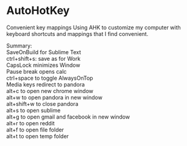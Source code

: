 # AutoHotKey
Convenient key mappings
Using AHK to customize my computer with keyboard shortcuts and mappings that I find convenient.

Summary:  
SaveOnBuild for Sublime Text  
ctrl+shift+s: save as for Work  
CapsLock minimizes Window  
Pause break opens calc  
ctrl+space to toggle AlwaysOnTop  
Media keys redirect to pandora  
alt+c to open new chrome window  
alt+w to open pandora in new window  
alt+shift+w to close pandora  
alt+s to open sublime  
alt+g to open gmail and facebook in new window  
alt+r to open reddit  
alt+f to open file folder  
alt+t to open temp folder 

